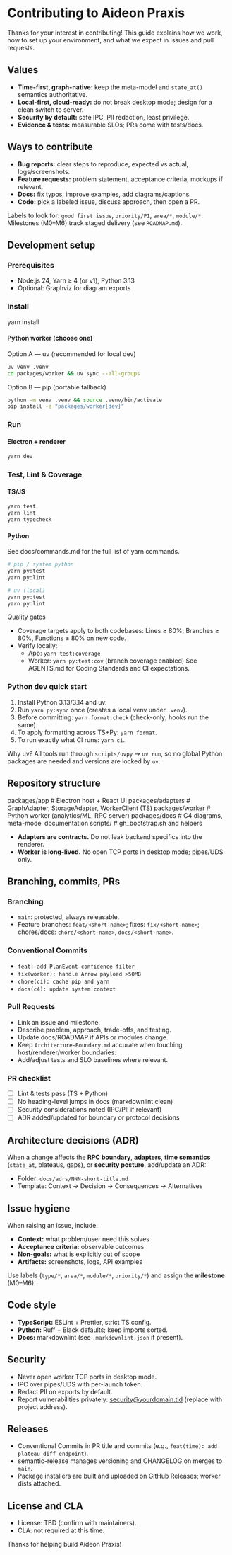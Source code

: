 # Contributing to Aideon Praxis

Thanks for your interest in contributing! This guide explains how we work, how to set up your
environment, and what we expect in issues and pull requests.

## Values

- **Time-first, graph-native:** keep the meta-model and `state_at()` semantics authoritative.
- **Local-first, cloud-ready:** do not break desktop mode; design for a clean switch to server.
- **Security by default:** safe IPC, PII redaction, least privilege.
- **Evidence & tests:** measurable SLOs; PRs come with tests/docs.

## Ways to contribute

- **Bug reports:** clear steps to reproduce, expected vs actual, logs/screenshots.
- **Feature requests:** problem statement, acceptance criteria, mockups if relevant.
- **Docs:** fix typos, improve examples, add diagrams/captions.
- **Code:** pick a labeled issue, discuss approach, then open a PR.

Labels to look for: `good first issue`, `priority/P1`, `area/*`, `module/*`. Milestones (M0–M6)
track staged delivery (see `ROADMAP.md`).

## Development setup

### Prerequisites

- Node.js 24, Yarn ≥ 4 (or v1), Python 3.13
- Optional: Graphviz for diagram exports

### Install

yarn install

#### Python worker (choose one)

Option A — uv (recommended for local dev)

```bash
uv venv .venv
cd packages/worker && uv sync --all-groups
```

Option B — pip (portable fallback)

```bash
python -m venv .venv && source .venv/bin/activate
pip install -e "packages/worker[dev]"
```

### Run

#### Electron + renderer

```bash
yarn dev
```

### Test, Lint & Coverage

#### TS/JS

```bash
yarn test
yarn lint
yarn typecheck
```

#### Python

See docs/commands.md for the full list of yarn commands.

```bash
# pip / system python
yarn py:test
yarn py:lint

# uv (local)
yarn py:test
yarn py:lint
```

Quality gates

- Coverage targets apply to both codebases: Lines ≥ 80%, Branches ≥ 80%, Functions ≥ 80% on new code.
- Verify locally:
  - App: `yarn test:coverage`
  - Worker: `yarn py:test:cov` (branch coverage enabled)
    See AGENTS.md for Coding Standards and CI expectations.

### Python dev quick start

1. Install Python 3.13/3.14 and uv.
2. Run `yarn py:sync` once (creates a local venv under `.venv`).
3. Before committing: `yarn format:check` (check-only; hooks run the same).
4. To apply formatting across TS+Py: `yarn format`.
5. To run exactly what CI runs: `yarn ci`.

Why uv? All tools run through `scripts/uvpy` → `uv run`, so no global Python packages are needed and versions are locked by `uv`.

## Repository structure

packages/app # Electron host + React UI packages/adapters # GraphAdapter, StorageAdapter,
WorkerClient (TS) packages/worker # Python worker (analytics/ML, RPC server) packages/docs # C4
diagrams, meta-model documentation scripts/ # gh_bootstrap.sh and helpers

- **Adapters are contracts.** Do not leak backend specifics into the renderer.
- **Worker is long-lived.** No open TCP ports in desktop mode; pipes/UDS only.

## Branching, commits, PRs

### Branching

- `main`: protected, always releasable.
- Feature branches: `feat/<short-name>`; fixes: `fix/<short-name>`; chores/docs:
  `chore/<short-name>`, `docs/<short-name>`.

### Conventional Commits

- `feat: add PlanEvent confidence filter`
- `fix(worker): handle Arrow payload >50MB`
- `chore(ci): cache pip and yarn`
- `docs(c4): update system context`

### Pull Requests

- Link an issue and milestone.
- Describe problem, approach, trade-offs, and testing.
- Update docs/ROADMAP if APIs or modules change.
- Keep `Architecture-Boundary.md` accurate when touching host/renderer/worker boundaries.
- Add/adjust tests and SLO baselines where relevant.

### PR checklist

- [ ] Lint & tests pass (TS + Python)
- [ ] No heading-level jumps in docs (markdownlint clean)
- [ ] Security considerations noted (IPC/PII if relevant)
- [ ] ADR added/updated for boundary or protocol decisions

## Architecture decisions (ADR)

When a change affects the **RPC boundary**, **adapters**, **time semantics** (`state_at`, plateaus,
gaps), or **security posture**, add/update an ADR:

- Folder: `docs/adrs/NNN-short-title.md`
- Template: Context → Decision → Consequences → Alternatives

## Issue hygiene

When raising an issue, include:

- **Context:** what problem/user need this solves
- **Acceptance criteria:** observable outcomes
- **Non-goals:** what is explicitly out of scope
- **Artifacts:** screenshots, logs, API examples

Use labels (`type/*`, `area/*`, `module/*`, `priority/*`) and assign the **milestone** (M0–M6).

## Code style

- **TypeScript:** ESLint + Prettier, strict TS config.
- **Python:** Ruff + Black defaults; keep imports sorted.
- **Docs:** markdownlint (see `.markdownlint.json` if present).

## Security

- Never open worker TCP ports in desktop mode.
- IPC over pipes/UDS with per-launch token.
- Redact PII on exports by default.
- Report vulnerabilities privately: <security@yourdomain.tld> (replace with project address).

## Releases

- Conventional Commits in PR title and commits (e.g., `feat(time): add plateau diff endpoint`).
- semantic-release manages versioning and CHANGELOG on merges to `main`.
- Package installers are built and uploaded on GitHub Releases; worker dists attached.

## License and CLA

- License: TBD (confirm with maintainers).
- CLA: not required at this time.

Thanks for helping build Aideon Praxis!
